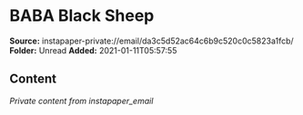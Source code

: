 # BABA Black Sheep

**Source:** instapaper-private://email/da3c5d52ac64c6b9c520c0c5823a1fcb/
**Folder:** Unread
**Added:** 2021-01-11T05:57:55




## Content
*Private content from instapaper_email*

